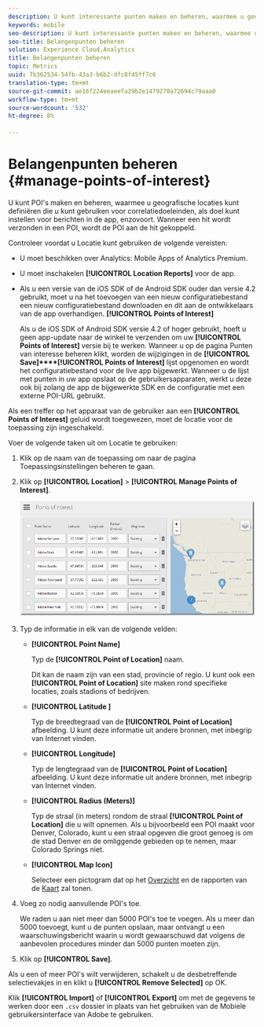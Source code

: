 ```yaml
---
description: U kunt interessante punten maken en beheren, waarmee u geografische locaties kunt definiëren die u kunt gebruiken voor correlatiedoeleinden, u kunt richten op berichten in de app, enzovoort. Wanneer een treffer wordt verzonden in een belangenpunt, wordt het aandachtspunt verbonden aan de treffer.
keywords: mobile
seo-description: U kunt interessante punten maken en beheren, waarmee u geografische locaties kunt definiëren die u kunt gebruiken voor correlatiedoeleinden, u kunt richten op berichten in de app, enzovoort. Wanneer een treffer wordt verzonden in een belangenpunt, wordt het aandachtspunt verbonden aan de treffer.
seo-title: Belangenpunten beheren
solution: Experience Cloud,Analytics
title: Belangenpunten beheren
topic: Metrics
uuid: 7b362534-54fb-43a3-b6b2-dfc8f45ff7c6
translation-type: tm+mt
source-git-commit: ae16f224eeaeefa29b2e1479270a72694c79aaa0
workflow-type: tm+mt
source-wordcount: '532'
ht-degree: 0%

---
```



# Belangenpunten beheren {#manage-points-of-interest}

U kunt POI&#39;s maken en beheren, waarmee u geografische locaties kunt definiëren die u kunt gebruiken voor correlatiedoeleinden, als doel kunt instellen voor berichten in de app, enzovoort. Wanneer een hit wordt verzonden in een POI, wordt de POI aan de hit gekoppeld.

Controleer voordat u Locatie kunt gebruiken de volgende vereisten:

* U moet beschikken over Analytics: Mobile Apps of Analytics Premium.
* U moet inschakelen **[!UICONTROL Location Reports]** voor de app.
* Als u een versie van de iOS SDK of de Android SDK ouder dan versie 4.2 gebruikt, moet u na het toevoegen van een nieuw configuratiebestand een nieuw configuratiebestand downloaden en dit aan de ontwikkelaars van de app overhandigen. **[!UICONTROL Points of Interest]**

   Als u de iOS SDK of Android SDK versie 4.2 of hoger gebruikt, hoeft u geen app-update naar de winkel te verzenden om uw **[!UICONTROL Points of Interest]** versie bij te werken. Wanneer u op de pagina Punten van interesse beheren klikt, worden de wijzigingen in de **[!UICONTROL Save]****[!UICONTROL Points of Interest]** lijst opgenomen en wordt het configuratiebestand voor de live app bijgewerkt. Wanneer u de lijst met punten in uw app opslaat op de gebruikersapparaten, werkt u deze ook bij zolang de app de bijgewerkte SDK en de configuratie met een externe POI-URL gebruikt.

Als een treffer op het apparaat van de gebruiker aan een **[!UICONTROL Points of Interest]** geluid wordt toegewezen, moet de locatie voor de toepassing zijn ingeschakeld.

Voer de volgende taken uit om Locatie te gebruiken:

1. Klik op de naam van de toepassing om naar de pagina Toepassingsinstellingen beheren te gaan.
1. Klik op **[!UICONTROL Location]** > **[!UICONTROL Manage Points of Interest]**.

   ![Stap Resultaat](assets/poi.png)

1. Typ de informatie in elk van de volgende velden:

   * **[!UICONTROL Point Name]**

      Typ de **[!UICONTROL Point of Location]** naam.

      Dit kan de naam zijn van een stad, provincie of regio. U kunt ook een **[!UICONTROL Point of Location]** site maken rond specifieke locaties, zoals stadions of bedrijven.

   * **[!UICONTROL Latitude ]**

      Typ de breedtegraad van de **[!UICONTROL Point of Location]** afbeelding. U kunt deze informatie uit andere bronnen, met inbegrip van Internet vinden.

   * **[!UICONTROL Longitude]**

      Typ de lengtegraad van de **[!UICONTROL Point of Location]** afbeelding. U kunt deze informatie uit andere bronnen, met inbegrip van Internet vinden.

   * **[!UICONTROL Radius (Meters)]**

      Typ de straal (in meters) rondom de straal **[!UICONTROL Point of Location]** die u wilt opnemen. Als u bijvoorbeeld een POI maakt voor Denver, Colorado, kunt u een straal opgeven die groot genoeg is om de stad Denver en de omliggende gebieden op te nemen, maar Colorado Springs niet.

   * **[!UICONTROL Map Icon]**

      Selecteer een pictogram dat op het [Overzicht](/help/using/location/c-location-overview.md) en de rapporten van de [Kaart](/help/using/location/c-map-points.md) zal tonen.

1. Voeg zo nodig aanvullende POI&#39;s toe.

   We raden u aan niet meer dan 5000 POI&#39;s toe te voegen. Als u meer dan 5000 toevoegt, kunt u de punten opslaan, maar ontvangt u een waarschuwingsbericht waarin u wordt gewaarschuwd dat volgens de aanbevolen procedures minder dan 5000 punten moeten zijn.

1. Klik op **[!UICONTROL Save]**.

Als u een of meer POI&#39;s wilt verwijderen, schakelt u de desbetreffende selectievakjes in en klikt u **[!UICONTROL Remove Selected]** op OK.

Klik **[!UICONTROL Import]** of **[!UICONTROL Export]** om met de gegevens te werken door een `.csv` dossier in plaats van het gebruiken van de Mobiele gebruikersinterface van Adobe te gebruiken.
